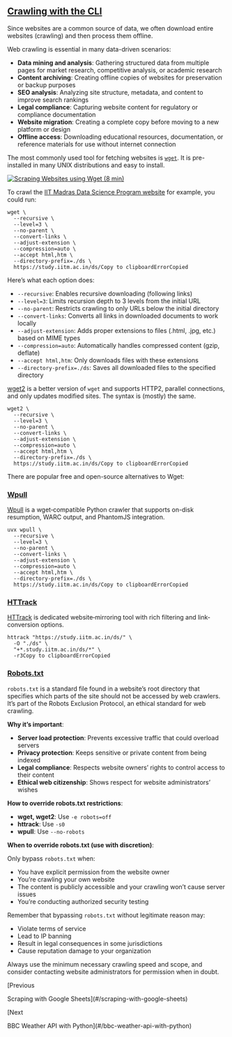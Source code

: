 [Crawling with the CLI](#/crawling-cli?id=crawling-with-the-cli)
----------------------------------------------------------------

Since websites are a common source of data, we often download entire websites (crawling) and then process them offline.

Web crawling is essential in many data-driven scenarios:

* **Data mining and analysis**: Gathering structured data from multiple pages for market research, competitive analysis, or academic research
* **Content archiving**: Creating offline copies of websites for preservation or backup purposes
* **SEO analysis**: Analyzing site structure, metadata, and content to improve search rankings
* **Legal compliance**: Capturing website content for regulatory or compliance documentation
* **Website migration**: Creating a complete copy before moving to a new platform or design
* **Offline access**: Downloading educational resources, documentation, or reference materials for use without internet connection

The most commonly used tool for fetching websites is [`wget`](https://www.gnu.org/software/wget/). It is pre-installed in many UNIX distributions and easy to install.

[![Scraping Websites using Wget (8 min)](https://i.ytimg.com/vi/pLfH5TZBGXo/sddefault.jpg)](https://youtu.be/pLfH5TZBGXo)

To crawl the [IIT Madras Data Science Program website](https://study.iitm.ac.in/ds/) for example, you could run:

```
wget \
  --recursive \
  --level=3 \
  --no-parent \
  --convert-links \
  --adjust-extension \
  --compression=auto \
  --accept html,htm \
  --directory-prefix=./ds \
  https://study.iitm.ac.in/ds/Copy to clipboardErrorCopied
```

Here’s what each option does:

* `--recursive`: Enables recursive downloading (following links)
* `--level=3`: Limits recursion depth to 3 levels from the initial URL
* `--no-parent`: Restricts crawling to only URLs below the initial directory
* `--convert-links`: Converts all links in downloaded documents to work locally
* `--adjust-extension`: Adds proper extensions to files (.html, .jpg, etc.) based on MIME types
* `--compression=auto`: Automatically handles compressed content (gzip, deflate)
* `--accept html,htm`: Only downloads files with these extensions
* `--directory-prefix=./ds`: Saves all downloaded files to the specified directory

[wget2](https://gitlab.com/gnuwget/wget2) is a better version of `wget` and supports HTTP2, parallel connections, and only updates modified sites. The syntax is (mostly) the same.

```
wget2 \
  --recursive \
  --level=3 \
  --no-parent \
  --convert-links \
  --adjust-extension \
  --compression=auto \
  --accept html,htm \
  --directory-prefix=./ds \
  https://study.iitm.ac.in/ds/Copy to clipboardErrorCopied
```

There are popular free and open-source alternatives to Wget:

### [Wpull](#/crawling-cli?id=wpull)

[Wpull](https://github.com/ArchiveTeam/wpull) is a wget‐compatible Python crawler that supports on-disk resumption, WARC output, and PhantomJS integration.

```
uvx wpull \
  --recursive \
  --level=3 \
  --no-parent \
  --convert-links \
  --adjust-extension \
  --compression=auto \
  --accept html,htm \
  --directory-prefix=./ds \
  https://study.iitm.ac.in/ds/Copy to clipboardErrorCopied
```

### [HTTrack](#/crawling-cli?id=httrack)

[HTTrack](https://www.httrack.com/html/fcguide.html) is dedicated website‐mirroring tool with rich filtering and link‐conversion options.

```
httrack "https://study.iitm.ac.in/ds/" \
  -O "./ds" \
  "+*.study.iitm.ac.in/ds/*" \
  -r3Copy to clipboardErrorCopied
```

### [Robots.txt](#/crawling-cli?id=robotstxt)

`robots.txt` is a standard file found in a website’s root directory that specifies which parts of the site should not be accessed by web crawlers. It’s part of the Robots Exclusion Protocol, an ethical standard for web crawling.

**Why it’s important**:

* **Server load protection**: Prevents excessive traffic that could overload servers
* **Privacy protection**: Keeps sensitive or private content from being indexed
* **Legal compliance**: Respects website owners’ rights to control access to their content
* **Ethical web citizenship**: Shows respect for website administrators’ wishes

**How to override robots.txt restrictions**:

* **wget, wget2**: Use `-e robots=off`
* **httrack**: Use `-s0`
* **wpull**: Use `--no-robots`

**When to override robots.txt (use with discretion)**:

Only bypass `robots.txt` when:

* You have explicit permission from the website owner
* You’re crawling your own website
* The content is publicly accessible and your crawling won’t cause server issues
* You’re conducting authorized security testing

Remember that bypassing `robots.txt` without legitimate reason may:

* Violate terms of service
* Lead to IP banning
* Result in legal consequences in some jurisdictions
* Cause reputation damage to your organization

Always use the minimum necessary crawling speed and scope, and consider contacting website administrators for permission when in doubt.

[Previous

Scraping with Google Sheets](#/scraping-with-google-sheets)

[Next

BBC Weather API with Python](#/bbc-weather-api-with-python)